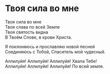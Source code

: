 # Твоя сила во мне
Твоя сила во мне  
Твоя слава по всей Земле  
Твоя святость видна  
В Твоём Слове, в крови Христа.  
  
Я поклоняюсь и прославляю новой песней  
Соединяюсь с Тобой, Спаситель мой чудесный.  
  
Аллилуйя! Аллилуйя! Аллилуйя! Хвала Тебе!  
Аллилуйя! Аллилуйя! Аллилуйя! По всей земле.  
